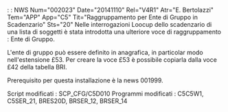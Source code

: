  :  : NWS Num="002023" Date="20141110" Rel="V4R1" Atr="E. Bertolazzi" Tem="APP" App="C5" Tit="Raggruppamento per Ente di Gruppo in Scadenzario" Sts="20"
 Nelle interrogazioni Loocup dello scadenzario di una lista di soggetti è stata introdotta  una ulteriore voce di raggruppamento :  Ente di Gruppo.

 L'ente di gruppo può essere definito in anagrafica, in particolar modo nell'estensione £53.
 Per creare la voce £53 è possibile copiarla dalla voce £42 della tabella BRI.

 Prerequisito per questa installazione è la news 001999.

 Script modificati :  SCP_CFG/C5D010
 Programmi modificati :  C5C5W1, C5SER_21, BRES20D, BRSER_12, BRSER_14
